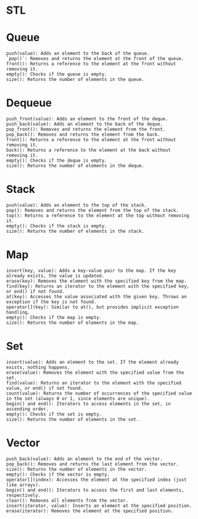 # STL


# Queue


    push(value): Adds an element to the back of the queue.
    `pop()`: Removes and returns the element at the front of the queue.
    front(): Returns a reference to the element at the front without removing it.
    empty(): Checks if the queue is empty.
    size(): Returns the number of elements in the queue.

# Dequeue



    push_front(value): Adds an element to the front of the deque.
    push_back(value): Adds an element to the back of the deque.
    pop_front(): Removes and returns the element from the front.
    pop_back(): Removes and returns the element from the back.
    front(): Returns a reference to the element at the front without removing it.
    back(): Returns a reference to the element at the back without removing it.
    empty(): Checks if the deque is empty.
    size(): Returns the number of elements in the deque.

# Stack
    
    push(value): Adds an element to the top of the stack.
    pop(): Removes and returns the element from the top of the stack.
    top(): Returns a reference to the element at the top without removing it.
    empty(): Checks if the stack is empty.
    size(): Returns the number of elements in the stack.
# Map

    insert(key, value): Adds a key-value pair to the map. If the key already exists, the value is updated.
    erase(key): Removes the element with the specified key from the map.
    find(key): Returns an iterator to the element with the specified key, or end() if not found.
    at(key): Accesses the value associated with the given key. Throws an exception if the key is not found.
    operator[](key): Similar to at(), but provides implicit exception handling.
    empty(): Checks if the map is empty.
    size(): Returns the number of elements in the map.
# Set

    insert(value): Adds an element to the set. If the element already exists, nothing happens.
    erase(value): Removes the element with the specified value from the set.
    find(value): Returns an iterator to the element with the specified value, or end() if not found.
    count(value): Returns the number of occurrences of the specified value in the set (always 0 or 1, since elements are unique).
    begin() and end(): Iterators to access elements in the set, in ascending order.
    empty(): Checks if the set is empty.
    size(): Returns the number of elements in the set.
# Vector

    push_back(value): Adds an element to the end of the vector.
    pop_back(): Removes and returns the last element from the vector.
    size(): Returns the number of elements in the vector.
    empty(): Checks if the vector is empty.
    operator[](index): Accesses the element at the specified index (just like arrays).
    begin() and end(): Iterators to access the first and last elements, respectively.
    clear(): Removes all elements from the vector.
    insert(iterator, value): Inserts an element at the specified position.
    erase(iterator): Removes the element at the specified position.

